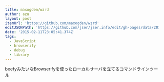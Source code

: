 ```yaml
---
title: maxogden/wzrd
author: azu
layout: post
itemUrl: 'https://github.com/maxogden/wzrd'
editJSONPath: 'https://github.com/jser/jser.info/edit/gh-pages/data/2015/02/index.json'
date: '2015-02-11T23:05:41.374Z'
tags:
  - JavaScript
  - browserify
  - debug
  - library
---
```

beefyみたいなBrowserifyを使ったローカルサーバを立てるコマンドラインツール
